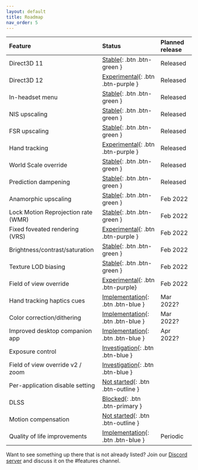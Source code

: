 ```yaml
---
layout: default
title: Roadmap
nav_order: 5
---
```


| Feature                              | Status                                  | Planned release |
|:-------------------------------------|:----------------------------------------|:----------------|
| Direct3D 11                          | [Stable](){: .btn .btn-green }          | Released        |
| Direct3D 12                          | [Experimental](){: .btn .btn-purple }   | Released        |
| In-headset menu                      | [Stable](){: .btn .btn-green }          | Released        |
| NIS upscaling                        | [Stable](){: .btn .btn-green }          | Released        |
| FSR upscaling                        | [Stable](){: .btn .btn-green }          | Released        |
| Hand tracking                        | [Experimental](){: .btn .btn-purple }   | Released        |
| World Scale override                 | [Stable](){: .btn .btn-green }          | Released        |
| Prediction dampening                 | [Stable](){: .btn .btn-green }          | Released        |
| Anamorphic upscaling                 | [Stable](){: .btn .btn-green }          | Feb 2022        |
| Lock Motion Reprojection rate (WMR)  | [Stable](){: .btn .btn-green }          | Feb 2022        |
| Fixed foveated rendering (VRS)       | [Experimental](){: .btn .btn-purple }   | Feb 2022        |
| Brightness/contrast/saturation       | [Stable](){: .btn .btn-green }          | Feb 2022        |
| Texture LOD biasing                  | [Stable](){: .btn .btn-green }          | Feb 2022        |
| Field of view override               | [Experimental](){: .btn .btn-purple}    | Feb 2022        |
| Hand tracking haptics cues           | [Implementation](){: .btn .btn-blue }   | Mar 2022?       |
| Color correction/dithering           | [Implementation](){: .btn .btn-blue }   | Mar 2022?       |
| Improved desktop companion app       | [Implementation](){: .btn .btn-blue }   | Apr 2022?       |
| Exposure control                     | [Investigation](){: .btn .btn-blue }    |                 |
| Field of view override v2 / zoom     | [Investigation](){: .btn .btn-blue }    |                 |
| Per-application disable setting      | [Not started](){: .btn .btn-outline }   |                 |
| DLSS                                 | [Blocked](){: .btn .btn-primary }       |                 |
| Motion compensation                  | [Not started](){: .btn .btn-outline }   |                 |
| Quality of life improvements         | [Implementation](){: .btn .btn-blue }   | Periodic        |

Want to see something up there that is not already listed? Join our [Discord server](https://discord.gg/WXFshwMnke) and discuss it on the #features channel.
